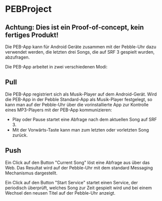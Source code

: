 PEBProject
==========

##  Achtung: Dies ist ein Proof-of-concept, kein fertiges Produkt!


Die PEB-App kann für Android Geräte zusammen mit der Pebble-Uhr dazu verwendet werden, 
die letzten drei Songs, die auf SRF 3 gespielt wurden, abzufragen.

Die PEB-App arbeitet in zwei verschiedenen Modi:


Pull
----
Die PEB-App registriert sich als Musik-Player auf dem Android-Gerät. Wird die PEB-App in der Pebble Standard-App 
als Musik-Player festgelegt, so kann man auf der Pebble-Uhr über die vorinstallierte App zur Kontrolle eines MP3-Players mit der 
PEB-App kommunizieren:
   - Play oder Pause startet eine Abfrage nach dem aktuellen Song auf SRF 3.
   - Mit der Vorwärts-Taste kann man zum letzten oder vorletzten Song zurück.
   
Push
----
Ein Click auf den Button "Current Song" löst eine Abfrage aus über das Web. Das Resultat wird auf der Pebble-Uhr mit dem
standard Messaging Mechanismus dargestellt.

Ein Click auf den Button "Start Service" startet einen Service, der periodisch überprüft, welches Song zur Zeit gespielt
wird und bei einem Wechsel den neusen Titel auf der Pebble-Uhr anzeigt.



